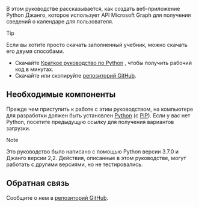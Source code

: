 <!-- markdownlint-disable MD002 MD041 -->

В этом руководстве рассказывается, как создать веб-приложение Python Джанго, которое использует API Microsoft Graph для получения сведений о календаре для пользователя.

> [!TIP]
> Если вы хотите просто скачать заполненный учебник, можно скачать его двумя способами.
>
> - Скачайте [Краткое руководство по Python](https://developer.microsoft.com/graph/quick-start?platform=option-Python) , чтобы получить рабочий код в минутах.
> - Скачайте или скопируйте [репозиторий GitHub](https://github.com/microsoftgraph/msgraph-training-pythondjangoapp).

## <a name="prerequisites"></a>Необходимые компоненты

Прежде чем приступить к работе с этим руководством, на компьютере для разработки должен быть установлен [Python](https://www.python.org/) (с [PIP](https://pypi.org/project/pip/)). Если у вас нет Python, посетите предыдущую ссылку для получения вариантов загрузки.

> [!NOTE]
> Это руководство было написано с помощью Python версии 3.7.0 и Джанго версии 2,2. Действия, описанные в этом руководстве, могут работать с другими версиями, но не тестировались.

## <a name="feedback"></a>Обратная связь

Сообщите о нем в [репозиторий GitHub](https://github.com/microsoftgraph/msgraph-training-pythondjangoapp).
